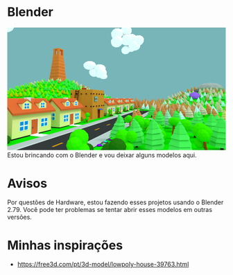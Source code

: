 # Blender
![](https://github.com/gabrielogregorio/blender/blob/master/render0001.png)
Estou brincando com o Blender e vou deixar alguns modelos aqui.

# Avisos
Por questões de Hardware, estou fazendo esses projetos usando o Blender 2.79. Você pode ter problemas se tentar abrir esses modelos em outras versões.

# Minhas inspirações
* https://free3d.com/pt/3d-model/lowpoly-house-39763.html

